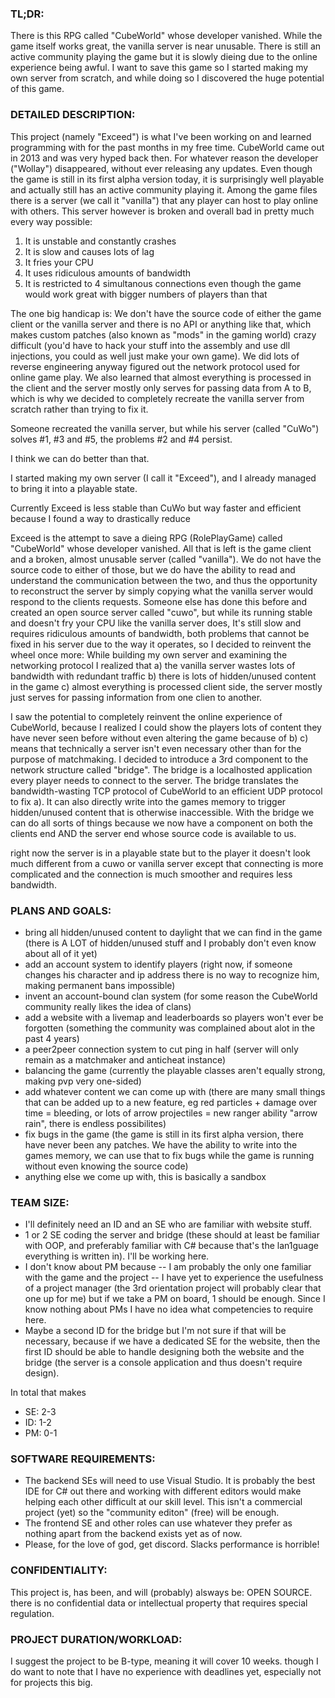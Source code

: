 ### TL;DR:
There is this RPG called "CubeWorld" whose developer vanished. While the game itself works great, the vanilla server is near unusable. There is still an active community playing the game but it is slowly dieing due to the online experience being awful. I want to save this game so I started making my own server from scratch, and while doing so I discovered the huge potential of this game.

### DETAILED DESCRIPTION:
This project (namely "Exceed") is what I've been working on and learned programming with for the past months in my free time. 
CubeWorld came out in 2013 and was very hyped back then. For whatever reason the developer ("Wollay") disappeared, without ever releasing any updates. Even though the game is still in its first alpha version today, it is surprisingly well playable and actually still has an active community playing it. Among the game files there is a server (we call it "vanilla") that any player can host to play online with others. This server however is broken and overall bad in pretty much every way possible:
1. It is unstable and constantly crashes
2. It is slow and causes lots of lag
3. It fries your CPU
4. It uses ridiculous amounts of bandwidth
5. It is restricted to 4 simultanous connections even though the game would work great with bigger numbers of players than that

The one big handicap is: We don't have the source code of either the game client or the vanilla server and there is no API or anything like that, which makes custom patches (also known as "mods" in the gaming world) crazy difficult (you'd have to hack your stuff into the assembly and use dll injections, you could as well just make your own game). We did lots of reverse engineering anyway figured out the network protocol used for online game play. We also learned that almost everything is processed in the client and the server mostly only serves for passing data from A to B, which is why we decided to completely recreate the vanilla server from scratch rather than trying to fix it.

Someone recreated the vanilla server, but while his server (called "CuWo") solves #1, #3 and #5, the problems #2 and #4 persist.

I think we can do better than that. 



I started making my own server (I call it "Exceed"), and I already managed to bring it into a playable state. 

Currently Exceed is less stable than CuWo but way faster and efficient because I found a way to drastically reduce 




Exceed is the attempt to save a dieing RPG (RolePlayGame) called "CubeWorld" whose developer vanished. All that is left is the game client and a broken, almost unusable server (called "vanilla"). We do not have the source code to either of those, but we do have the ability to read and understand the communication between the two, and thus the opportunity to reconstruct the server by simply copying what the vanilla server would respond to the clients requests. Someone else has done this before and created an open source server called "cuwo", but while its running stable and doesn't fry your CPU like the vanilla server does, It's still slow and requires ridiculous amounts of bandwidth, both problems that cannot be fixed in his server due to the way it operates, so I decided to reinvent the wheel once more:
While building my own server and examining the networking protocol I realized that
a) the vanilla server wastes lots of bandwidth with redundant traffic
b) there is lots of hidden/unused content in the game
c) almost everything is processed client side, the server mostly just serves for passing information from one clien to another.

I saw the potential to completely reinvent the online experience of CubeWorld, because I realized I could show the players lots of content they have never seen before without even altering the game because of b)
c) means that technically a server isn't even necessary other than for the purpose of matchmaking.
I decided to introduce a 3rd component to the network structure called "bridge". The bridge is a localhosted application every player needs to connect to the server. The bridge translates the bandwidth-wasting TCP protocol of CubeWorld to an efficient UDP protocol to fix a). It can also directly write into the games memory to trigger hidden/unused content that is otherwise inaccessible. With the bridge we can do all sorts of things because we now have a component on both the clients end AND the server end whose source code is available to us.

right now the server is in a playable state but to the player it doesn't look much different from a cuwo or vanilla server except that connecting is more complicated and the connection is much smoother and requires less bandwidth.
### PLANS AND GOALS:
- bring all hidden/unused content to daylight that we can find in the game (there is A LOT of hidden/unused stuff and I probably don't even know about all of it yet)
- add an account system to identify players (right now, if someone changes his character and ip address there is no way to recognize him, making permanent bans impossible)
- invent an account-bound clan system (for some reason the CubeWorld community really likes the idea of clans) 
- add a website with a livemap and leaderboards so players won't ever be forgotten (something the community was complained about alot in the past 4 years)
- a peer2peer connection system to cut ping in half (server will only remain as a matchmaker and anticheat instance)
- balancing the game (currently the playable classes aren't equally strong, making pvp very one-sided)
- add whatever content we can come up with (there are many small things that can be added up to a new feature, eg red particles + damage over time = bleeding, or lots of arrow projectiles = new ranger ability "arrow rain", there is endless possibilites)
- fix bugs in the game (the game is still in its first alpha version, there have never been any patches. We have the ability to write into the games memory, we can use that to fix bugs while the game is running without even knowing the source code)
- anything else we come up with, this is basically a sandbox

### TEAM SIZE:
- I'll definitely need an ID and an SE who are familiar with website stuff.
- 1 or 2 SE coding the server and bridge (these should at least be familiar with OOP, and preferably familiar with C# because that's the lan1guage everything is written in). I'll be working here.
- I don't know about PM because
-- I am probably the only one familiar with the game and the project
-- I have yet to experience the usefulness of a project manager (the 3rd orientation project will probably clear that one up for me)
but if we take a PM on board, 1 should be enough. Since I know nothing about PMs I have no idea what competencies to require here.
- Maybe a second ID for the bridge but I'm not sure if that will be necessary, because if we have a dedicated SE for the website, then the first ID should be able to handle designing both the website and the bridge (the server is a console application and thus doesn't require design).

In total that makes
- SE: 2-3
- ID: 1-2
- PM: 0-1

### SOFTWARE REQUIREMENTS:
- The backend SEs will need to use Visual Studio. It is probably the best IDE for C# out there and working with different editors would make helping each other difficult at our skill level. This isn't a commercial project (yet) so the "community editon" (free) will be enough.
- The frontend SE and other roles can use whatever they prefer as nothing apart from the backend exists yet as of now.
- Please, for the love of god, get discord. Slacks performance is horrible!

### CONFIDENTIALITY:
This project is, has been, and will (probably) alsways be: OPEN SOURCE. there is no confidential data or intellectual property that requires special regulation.

### PROJECT DURATION/WORKLOAD:
I suggest the project to be B-type, meaning it will cover 10 weeks. though I do want to note that I have no experience with deadlines yet, especially not for projects this big.
